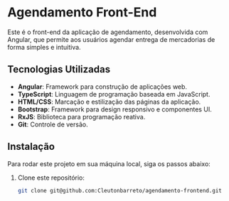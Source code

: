 # Agendamento Front-End

Este é o front-end da aplicação de agendamento, desenvolvida com Angular, que permite aos usuários agendar entrega de mercadorias de forma simples e intuitiva.

## Tecnologias Utilizadas

- **Angular**: Framework para construção de aplicações web.
- **TypeScript**: Linguagem de programação baseada em JavaScript.
- **HTML/CSS**: Marcação e estilização das páginas da aplicação.
- **Bootstrap**: Framework para design responsivo e componentes UI.
- **RxJS**: Biblioteca para programação reativa.
- **Git**: Controle de versão.

## Instalação

Para rodar este projeto em sua máquina local, siga os passos abaixo:

1. Clone este repositório:

   ```bash
   git clone git@github.com:Cleutonbarreto/agendamento-frontend.git
